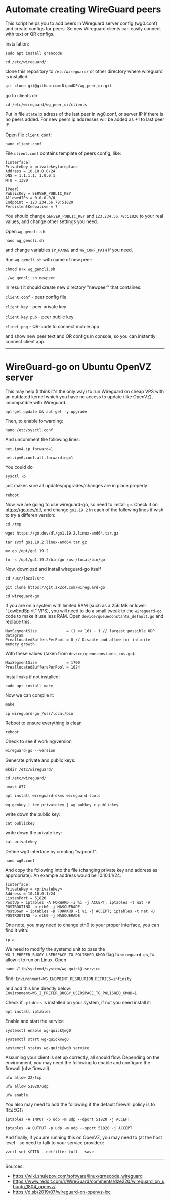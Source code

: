 # Automate creating WireGuard peers

This script helps you to add peers in Wireguard server config (wg0.conf) and create configs for peers.
So new Wireguard clients can easily connect with text or QR configs.

Installation:

```shell
sudo apt install qrencode
```
```shell
cd /etc/wireguard/
```
clone this repository to `/etc/wireguard/` or other directory where wireguard is installed:

```shell
git clone git@github.com:DipodDP/wg_peer_qr.git
```

go to clients dir:

```shell
cd /etc/wireguard/wg_peer_qr/clients
```

Put in file `state` ip adress of the last peer in wg0.conf, or server IP if there is no peers added. For new peers ip addresses will be added as +1 to last peer IP.

Open file `client.conf`:

```shell
nano client.conf
```

File `client.conf` contains template of peers config, like:

```shell
[Interface]
PrivateKey = privatekeytoreplace 
Address = 10.10.0.0/24
DNS = 1.1.1.1, 1.0.0.1
MTU = 1380

[Peer]
PublicKey = SERVER_PUBLIC_KEY
AllowedIPs = 0.0.0.0/0
Endpoint = 123.234.56.78:51820
PersistentKeepalive = 7
```

You should change `SERVER_PUBLIC_KEY` and `123.234.56.78:51820` to your real values, and change other settings you need.

Open `wg_gencli.sh`:

```shell
nano wg_gencli.sh
```

and change variables `IP_RANGE` and `WG_CONF_PATH` if you need.

Run `wg_gencli.sh` with name of new peer:

```shell
chmod u+x wg_gencli.sh
```

```shell
./wg_gencli.sh newpeer
```

In result it should create new directory "newpeer" that containes:

`client.conf` - peer config file

`client.key` - peer private key

`client.key.pub` - peer public key

`clinet.png` - QR-code to connect mobile app


and show new peer text and QR configs in console, so you can instantly connect client app. 

---

# WireGuard-go on Ubuntu OpenVZ server 

This may help (I think it's the only way) to run Wireguard on cheap VPS with an outdated kernel which you have no access to update (like OpenVZ), incompatible with Wireguard.

```shell
apt-get update && apt-get -y upgrade
```

Then, to enable forwarding:

```shell
nano /etc/sysctl.conf
```

And uncomment the following lines:

`net.ipv4.ip_forward=1`

`net.ipv6.conf.all.forwarding=1`

You could do

```shell
sysctl -p
```

just makes sure all updates/upgrades/changes are in place properly

```shell
reboot
```

Now, we are going to use wireguard-go, so need to install `go`. Check it on https://go.dev/dl/, and change `go1.19.2` in each of the following lines if wish to try a differen version:

```shell
cd /tmp
```
```shell
wget https://go.dev/dl/go1.19.2.linux-amd64.tar.gz
```
```shell
tar zvxf go1.19.2.linux-amd64.tar.gz
```
```shell
mv go /opt/go1.19.2
```
```shell
ln -s /opt/go1.19.2/bin/go /usr/local/bin/go
```

Now, download and install wireguard-go itself

```shell 
cd /usr/local/src
```

```shell 
git clone https://git.zx2c4.com/wireguard-go
```

```shell 
cd wireguard-go
```

If you are on a system with limited RAM (such as a 256 MB or lower "LowEndSpirit" VPS), you will need to do a small tweak to the `wireguard-go` code to make it use less RAM. Open `device/queueconstants_default.go` and replace this:

```
MaxSegmentSize             = (1 << 16) - 1 // largest possible UDP datagram 
PreallocatedBuffersPerPool = 0 // Disable and allow for infinite memory growth
```

With these values (taken from `device/queueconstants_ios.go`):

```
MaxSegmentSize             = 1700 
PreallocatedBuffersPerPool = 1024
```

Install `make` if not installed:

```shell
sudo apt install make
```

Now we can compile it:

```shell 
make
```

```shell 
cp wireguard-go /usr/local/bin
```

Reboot to ensure everything is clean

```shell 
reboot
```

Check to see if working/version

```shell 
wireguard-go --version
```

Generate private and public keys:

```shell
mkdir /etc/wireguard/
```

```shell
cd /etc/wireguard/
```

```shell
umask 077
```

```shell
apt install wireguard-dkms wireguard-tools
```

```shell
wg genkey | tee privatekey | wg pubkey > publickey
```

write down the public key:

```shell
cat publickey
```

write down the private key:

```shell
cat privatekey
```

Define wg0 interface by creating "wg.conf".

```shell
nano wg0.conf
```

And copy the following into the file (changing private key and address as appropriate). An example address would be 10.10.1.1/24. 

```shell
[Interface]
PrivateKey = <privatekey>
Address = 10.10.0.1/24
ListenPort = 51820
PostUp = iptables -A FORWARD -i %i -j ACCEPT; iptables -t nat -A POSTROUTING -o eth0 -j MASQUERADE
PostDown = iptables -D FORWARD -i %i -j ACCEPT; iptables -t nat -D POSTROUTING -o eth0 -j MASQUERADE
```

One note, you may need to change eth0 to your proper interface, you can find it with:
 
```shell
ip a
```
  
We need to modify the systemd unit to pass the `WG_I_PREFER_BUGGY_USERSPACE_TO_POLISHED_KMOD` flag to `wireguard-go`, to allow it to run on Linux. Open 
  
```shell
nano /lib/systemd/system/wg-quick@.service
```

find:
`
Environment=WG_ENDPOINT_RESOLUTION_RETRIES=infinity
`

and add this line directly below:
`
Environment=WG_I_PREFER_BUGGY_USERSPACE_TO_POLISHED_KMOD=1 
`

Check if `iptables` is installed on your system,  if not you need install it:

```shell
apt install iptables
```

Enable and start the service

```shell
systemctl enable wg-quick@wg0
```

```shell
systemctl start wg-quick@wg0
```

```shell
systemctl status wg-quick@wg0.service
```

Assuming your client is set up correctly, all should flow. Depending on the environment, you may need the following to enable and configure the firewall (ufw firewall):

```shell
ufw allow 22/tcp
```

```shell
ufw allow 51820/udp
```

```shell
ufw enable
```
You also may need to add the following if the default firewall policy is to REJECT:

```shell
iptables -A INPUT -p udp -m udp --dport 51820 -j ACCEPT
```

```shell
iptables -A OUTPUT -p udp -m udp --sport 51820 -j ACCEPT
```

And finally, if you are running this on OpenVZ, you may need to (at the host level - so need to talk to your service provider):

```shell
vzctl set $CTID --netfilter full --save
```

---

Sources:

- https://wiki.shulepov.com/software/linux/qrnecode_wireguard
- https://www.reddit.com/r/WireGuard/comments/dze220/wireguard_on_ubuntu_1804_openvz/
- https://d.sb/2019/07/wireguard-on-openvz-lxc
